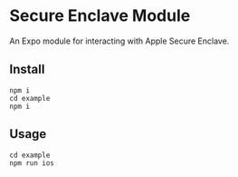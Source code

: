 # Secure Enclave Module

An Expo module for interacting with Apple Secure Enclave.

## Install
```shell
npm i
cd example
npm i
```

## Usage
```shell
cd example
npm run ios
```